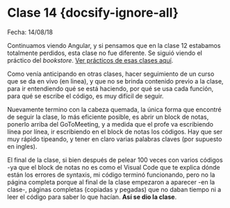 # Clase 14  {docsify-ignore-all}

Fecha: 14/08/18

Continuamos viendo Angular, y si pensamos que en la clase 12 estabamos totalmente perdidos, esta clase no fue diferente. Se siguió viendo el práctico del _bookstore_. [Ver prácticos de esas clases aquí](https://sidval.github.io/www/curso/utn/dw/c12-c13/).

Como venía anticipando en otras clases, hacer seguimiento de un curso que se da en vivo (en linea), y que no se brinda contenido previo a la clase, para ir entendiendo qué se está haciendo, por qué se usa cada función, para qué se escribe el código, es muy difícil de seguir.

Nuevamente termino con la cabeza quemada, la única forma que encontré de seguir la clase, lo más eficiente posible, es abrir un block de notas, ponerlo arriba del GoToMeeting, y a medida que el profe va escribiendo línea por línea, ir escribiendo en el block de notas los códigos. Hay que ser muy rápido tipeando, y tener en claro varias palabras claves (por supuesto en ingles).

El final de la clase, si bien después de pelear 100 veces con varios códigos -ya que el block de notas no es como el Visual Code que te explica dónde están los errores de syntaxis, mi código terminó funcionando, pero no la página completa porque al final de la clase empezaron a aparecer -en la clase-, páginas completas (copiadas y pegadas) que no daban tiempo ni a leer el código para saber lo que hacían. **Así se dio la clase**.